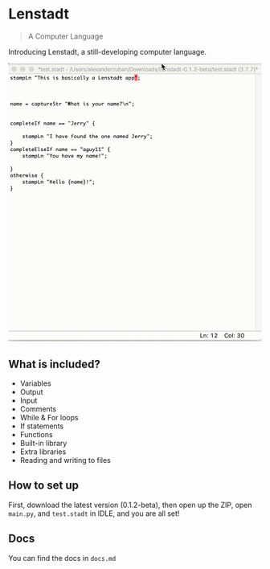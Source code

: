 # Lenstadt

> A Computer Language

Introducing Lenstadt, a still-developing computer language.

![lenstadtinaction](https://github.com/aguy11/Lenstadt/blob/master/lenstadtinaction.gif?raw=true)

## What is included?

- Variables
- Output
- Input
- Comments
- While & For loops
- If statements
- Functions
- Built-in library
- Extra libraries
- Reading and writing to files

## How to set up

First, download the latest version (0.1.2-beta), then open up the ZIP, open `main.py`, and `test.stadt` in IDLE, and you are all set!

## Docs 

You can find the docs in `docs.md`

